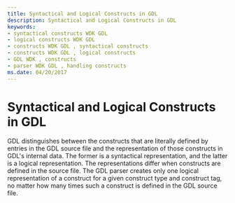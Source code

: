 ```yaml
---
title: Syntactical and Logical Constructs in GDL
description: Syntactical and Logical Constructs in GDL
keywords:
- syntactical constructs WDK GDL
- logical constructs WDK GDL
- constructs WDK GDL , syntactical constructs
- constructs WDK GDL , logical constructs
- GDL WDK , constructs
- parser WDK GDL , handling constructs
ms.date: 04/20/2017
---
```


# Syntactical and Logical Constructs in GDL


GDL distinguishes between the constructs that are literally defined by entries in the GDL source file and the representation of those constructs in GDL's internal data. The former is a syntactical representation, and the latter is a logical representation. The representations differ when constructs are defined in the source file. The GDL parser creates only one logical representation of a construct for a given construct type and construct tag, no matter how many times such a construct is defined in the GDL source file.

 

 




